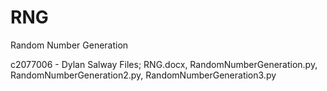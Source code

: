 # RNG
Random Number Generation

c2077006 - Dylan Salway
Files; RNG.docx, RandomNumberGeneration.py, RandomNumberGeneration2.py, RandomNumberGeneration3.py
